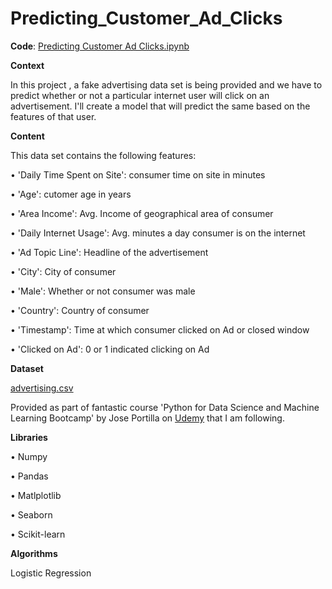 # Predicting_Customer_Ad_Clicks

**Code**: [Predicting Customer Ad Clicks.ipynb](https://github.com/Sharma-Amol/Predicting_Customer_Ad_Clicks/blob/main/Predicting%20Customer%20Ad%20Clicks.ipynb)

**Context**

In this project , a fake advertising data set is being provided and we have to predict whether or not a particular internet user will click on an advertisement. I'll create a model that will predict the same based on the features of that user.


**Content**

This data set contains the following features:

•	'Daily Time Spent on Site': consumer time on site in minutes

•	'Age': cutomer age in years

•	'Area Income': Avg. Income of geographical area of consumer

•	'Daily Internet Usage': Avg. minutes a day consumer is on the internet

•	'Ad Topic Line': Headline of the advertisement

•	'City': City of consumer

•	'Male': Whether or not consumer was male

•	'Country': Country of consumer

•	'Timestamp': Time at which consumer clicked on Ad or closed window

•	'Clicked on Ad': 0 or 1 indicated clicking on Ad

**Dataset**

[advertising.csv](https://github.com/Sharma-Amol/Predicting_Customer_Ad_Clicks/blob/main/advertising.csv)

Provided as part of fantastic course 'Python for Data Science and Machine Learning Bootcamp' by Jose Portilla on [Udemy](https://www.udemy.com/course/python-for-data-science-and-machine-learning-bootcamp/) that I am following.

**Libraries**

•	Numpy

•	Pandas

•	Matlplotlib

•	Seaborn

•	Scikit-learn

**Algorithms**

Logistic Regression
